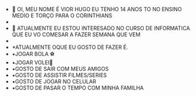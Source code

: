 - 👋 OI, MEU NOME É VIOR HUGO EU TENHO 14 ANOS TO NO ENSINO MEDIO E TORÇO PARA O  CORINTHIANS
- 
- 👀 ATUALMENTE EU ESTOU INTERESADO NO CURSO DE INFORMATICA QUE EU VO COMESAR A FAZER SEMANA QUE VEM
- 
- *ATUALMENTE OQUE EU GOSTO DE FAZER É.
- ▪️JOGAR BOLA ⚽
- ▪️JOGAR VOLEI🏐
- ▪️GOSTO DE SAIR COM MEUS AMIGOS 
- ▪️GOSTO DE ASSISTIR FILMES/SERIES
- ▪️GOSTO DE JOGAR NO CELULAR
- ▪️GOSTO DE PASAR O TEMPO COM MINHA FAMILHA 



